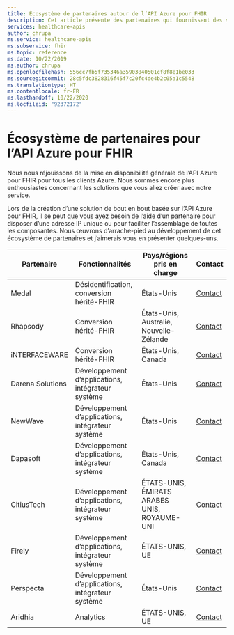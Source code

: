 ```yaml
---
title: Écosystème de partenaires autour de l’API Azure pour FHIR
description: Cet article présente des partenaires qui fournissent des services d’IP ou de conseil uniques pour créer une solution de bout en bout avec l’API Azure pour FHIR.
services: healthcare-apis
author: chrupa
ms.service: healthcare-apis
ms.subservice: fhir
ms.topic: reference
ms.date: 10/22/2019
ms.author: chrupa
ms.openlocfilehash: 556cc7fb5f735346a35903840501cf8f8e1be033
ms.sourcegitcommit: 28c5fdc3828316f45f7c20fc4de4b2c05a1c5548
ms.translationtype: HT
ms.contentlocale: fr-FR
ms.lasthandoff: 10/22/2020
ms.locfileid: "92372172"
---
```

# <a name="partner-ecosystem-for-azure-api-for-fhir"></a>Écosystème de partenaires pour l’API Azure pour FHIR
Nous nous réjouissons de la mise en disponibilité générale de l’API Azure pour FHIR pour tous les clients Azure. Nous sommes encore plus enthousiastes concernant les solutions que vous allez créer avec notre service.  

Lors de la création d’une solution de bout en bout basée sur l’API Azure pour FHIR, il se peut que vous ayez besoin de l’aide d’un partenaire pour disposer d’une adresse IP unique ou pour faciliter l’assemblage de toutes les composantes. Nous œuvrons d’arrache-pied au développement de cet écosystème de partenaires et j’aimerais vous en présenter quelques-uns.


| Partenaire          | Fonctionnalités                               | Pays/régions pris en charge         | Contact                                                                                                                                |
|------------------|--------------------------------------------|-----------------------------|----------------------------------------------------------------------------------------------------------------------------------------|
| Medal            | Désidentification, conversion hérité-FHIR  | États-Unis                         | [Contact](http://www.medal.com/)                                                                                           |
| Rhapsody         | Conversion hérité-FHIR                     | États-Unis, Australie, Nouvelle-Zélande | [Contact](https://rhapsody.health/contact-us)                                                                                          |
| iNTERFACEWARE    | Conversion hérité-FHIR                     | États-Unis, Canada                 | [Contact](https://www.interfaceware.com/contact)                                                                                  |
| Darena Solutions | Développement d’applications, intégrateur système | États-Unis                         | [Contact](https://www.darenasolutions.com/contact)                                                                                     |
| NewWave          | Développement d’applications, intégrateur système | États-Unis                         | [Contact](https://newwave.io/get-in-touch/)                                                                                            |
| Dapasoft         | Développement d’applications, intégrateur système | États-Unis, Canada                 | [Contact](https://www.dapasoft.com/contact-us/)                                                                                        |
| CitiusTech       | Développement d’applications, intégrateur système | ÉTATS-UNIS, ÉMIRATS ARABES UNIS, ROYAUME-UNI                | [Contact](https://azuremarketplace.microsoft.com/marketplace/apps/citiustech.ics?tab=Overview)                                         |
| Firely           | Développement d’applications, intégrateur système | ÉTATS-UNIS, UE                     | [Contact](https://fire.ly/contact/)                                                                                                    |
| Perspecta        | Développement d’applications, intégrateur système | États-Unis                         | [Contact](https://perspecta.com/contact)                                                                                               |
| Aridhia          | Analytics                                  | ÉTATS-UNIS, UE                     | [Contact](https://azuremarketplace.microsoft.com/marketplace/apps/aridhiainformatics.analytixagility_workspace_123?tab=Overview)       |
